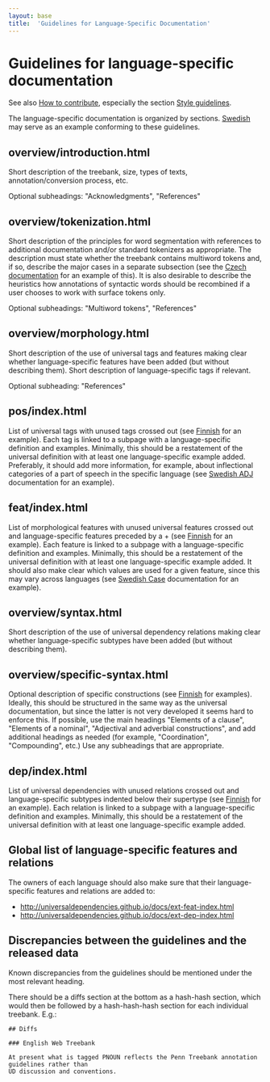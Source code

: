 ```yaml
---
layout: base
title:  'Guidelines for Language-Specific Documentation'
---
```


# Guidelines for language-specific documentation

See also <a href="contributing.html">How to contribute</a>, especially the section <a href="contributing.html#style-guidelines">Style guidelines</a>.

The language-specific documentation is organized by sections.
<a href="http://universaldependencies.github.io/docs/#language-sv">Swedish</a> may serve as an example conforming to these guidelines.

## overview/introduction.html

Short description of the treebank, size, types of texts, annotation/conversion process, etc.

Optional subheadings: "Acknowledgments", "References"

## overview/tokenization.html

Short description of the principles for word segmentation with references to additional documentation and/or standard tokenizers as appropriate.
The description must state whether the treebank contains multiword tokens and, if so, describe the major cases in a separate subsection
(see the <a href="http://universaldependencies.github.io/docs/cs/overview/tokenization.html">Czech documentation</a> for an example of this).
It is also desirable to describe the heuristics how annotations of syntactic words should
be recombined if a user chooses to work with surface tokens only.

Optional subheadings: "Multiword tokens", "References"

## overview/morphology.html

Short description of the use of universal tags and features making clear whether language-specific features have been added (but without describing them).
Short description of language-specific tags if relevant.

Optional subheading: "References"

## pos/index.html

List of universal tags with unused tags crossed out (see <a href="http://universaldependencies.github.io/docs/fi/pos/index.html">Finnish</a> for an example).
Each tag is linked to a subpage with a language-specific definition and examples.
Minimally, this should be a restatement of the universal definition with at least one language-specific example added.
Preferably, it should add more information, for example, about inflectional categories of a part of speech in the specific language (see <a href="http://universaldependencies.github.io/docs/sv/pos/ADJ.html">Swedish ADJ</a> documentation for an example).

## feat/index.html

List of morphological features with unused universal features crossed out and language-specific features preceded by a + (see <a href="http://universaldependencies.github.io/docs/fi/feat/index.html">Finnish</a> for an example).
Each feature is linked to a subpage with a language-specific definition and examples.
Minimally, this should be a restatement of the universal definition with at least one language-specific example added.
It should also make clear which values are used for a given feature, since this may vary across languages (see <a href="http://universaldependencies.github.io/docs/sv/feat/Case.html">Swedish Case</a> documentation for an example).

## overview/syntax.html

Short description of the use of universal dependency relations making clear whether language-specific subtypes have been added (but without describing them).

## overview/specific-syntax.html

Optional description of specific constructions (see <a href="http://universaldependencies.github.io/docs/fi/overview/specific-syntax.html">Finnish</a> for examples).
Ideally, this should be structured in the same way as the universal documentation, but since the latter is not very developed it seems hard to enforce this.
If possible, use the main headings "Elements of a clause", "Elements of a nominal", "Adjectival and adverbial constructions",
and add additional headings as needed (for example, "Coordination", "Compounding", etc.)
Use any subheadings that are appropriate.

## dep/index.html

List of universal dependencies with unused relations crossed out and language-specific subtypes indented below their supertype (see <a href="http://universaldependencies.github.io/docs/fi/dep/index.html">Finnish</a> for an example).
Each relation is linked to a subpage with a language-specific definition and examples.
Minimally, this should be a restatement of the universal definition with at least one language-specific example added. 

## Global list of language-specific features and relations

The owners of each language should also make sure that their language-specific features and relations are added to:

* <a href="http://universaldependencies.github.io/docs/ext-feat-index.html">http://universaldependencies.github.io/docs/ext-feat-index.html</a>
* <a href="http://universaldependencies.github.io/docs/ext-dep-index.html">http://universaldependencies.github.io/docs/ext-dep-index.html</a>

<!--Ideally, this should happen automagically given the language-specific documentation to ensure consistency.-->

## Discrepancies between the guidelines and the released data

Known discrepancies from the guidelines should be mentioned under the most relevant heading.

There should be a diffs section at the bottom as a hash-hash section, which would then be followed by a hash-hash-hash section for each individual treebank. E.g.:

    ## Diffs
    
    ### English Web Treebank
    
    At present what is tagged PNOUN reflects the Penn Treebank annotation guidelines rather than
    UD discussion and conventions.

